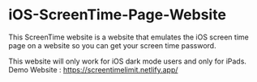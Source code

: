 # iOS-ScreenTime-Page-Website
This ScreenTime website is a website that emulates the iOS screen time page on a website so you can get your screen time password.

This website will only work for iOS dark mode users and only for iPads.
Demo Website : https://screentimelimit.netlify.app/
